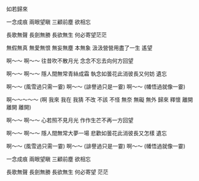 如若歸來

一念成痕
兩眼望瞋
三顧前塵
欲相忘

長歌無聲
長劍無勝
長欲無生
何必寄望茫茫

無假無真
無愛無恨
無妄無塵
本無象
汲汲營營用盡了一生
遙望

啊～～ 啊～～
往昔吹不散月光
念念不忘去向何方回望

啊～～ 啊～～
隱人間無常青絲成霜
執念如曇花此消彼長又何妨
遺忘

啊～～ (風雪過只需一霎)
啊～～ (誹譽過只是一霎)
啊～～ (幡悟過就像一霎)

啊～～～～～
(啊 我來 我在 我猜 不改 不該 不怪 無奈 無礙 無外 歸來 釋懷 離開 離開 離開)

啊～～ 啊～～
心若照不見月光
作作生芒不再一方回望

啊～～ 啊～～
隱人間無常大夢一場
悲歡如曇花此消彼長又怎樣
遺忘

啊～～ (風雪過只需一霎)
啊～～ (誹譽過只是一霎)
啊～～ (幡悟過就像一霎)

一念成痕
兩眼望瞋
三顧前塵
欲相忘

長歌無聲
長劍無勝
長欲無生
何必寄望 茫茫
